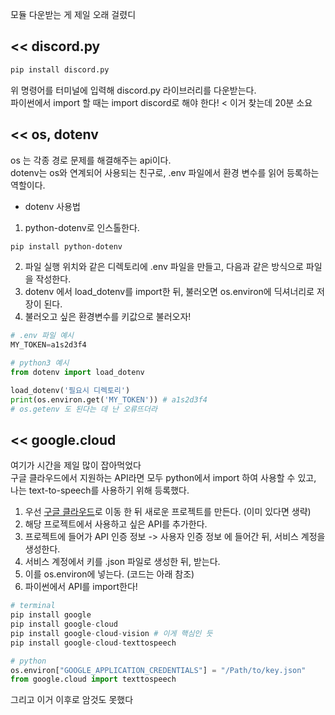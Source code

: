 모듈 다운받는 게 제일 오래 걸렸디

## << discord.py

```bash
pip install discord.py
```

위 명령어를 터미널에 입력해 discord.py 라이브러리를 다운받는다.  
파이썬에서 import 할 때는 import discord로 해야 한다! < 이거 찾는데 20분 소요  

## << os, dotenv

os 는 각종 경로 문제를 해결해주는 api이다.  
dotenv는 os와 연계되어 사용되는 친구로, .env 파일에서 환경 변수를 읽어 등록하는 역할이다.  

* dotenv 사용법

1. python-dotenv로 인스톨한다.
```bash
pip install python-dotenv
```
2. 파일 실행 위치와 같은 디렉토리에 .env 파일을 만들고, 다음과 같은 방식으로 파일을 작성한다.  
3. dotenv 에서 load_dotenv를 import한 뒤, 불러오면 os.environ에 딕셔너리로 저장이 된다.  
4. 불러오고 싶은 환경변수를 키값으로 불러오자!  
```python
# .env 파일 예시
MY_TOKEN=a1s2d3f4

# python3 예시
from dotenv import load_dotenv

load_dotenv('필요시 디렉토리')
print(os.environ.get('MY_TOKEN')) # a1s2d3f4
# os.getenv 도 된다는 데 난 오류뜨더라
```

## << google.cloud

여기가 시간을 제일 많이 잡아먹었다  
구글 클라우드에서 지원하는 API라면 모두 python에서 import 하여 사용할 수 있고, 나는 text-to-speech를 사용하기 위해 등록했다.  

1. 우선 [구글 클라우드](https://console.cloud.google.com/welcome?hl=ko&_ga=2.199174639.1946807515.1681145943-2121344614.1680350860&_gac=1.262942462.1680350860.CjwKCAjwrJ-hBhB7EiwAuyBVXbAbDaCtqhoL6vQOnKr4bWVSVCY2EGG0E-jpCpSrnZnpqr-XRbEk6BoCuykQAvD_BwE&project=industrial-balm-382412)로 이동 한 뒤 새로운 프로젝트를 만든다. (이미 있다면 생략)  
2. 해당 프로젝트에서 사용하고 싶은 API를 추가한다.  
3. 프로젝트에 들어가 API 인증 정보 -> 사용자 인증 정보 에 들어간 뒤, 서비스 계정을 생성한다.  
4. 서비스 계정에서 키를 .json 파일로 생성한 뒤, 받는다.
5. 이를 os.environ에 넣는다. (코드는 아래 참조)  
6. 파이썬에서 API를 import한다!

```python
# terminal
pip install google
pip install google-cloud
pip install google-cloud-vision # 이게 핵심인 듯
pip install google-cloud-texttospeech

# python
os.environ["GOOGLE_APPLICATION_CREDENTIALS"] = "/Path/to/key.json"
from google.cloud import texttospeech 
```

그리고 이거 이후로 암것도 못했다
